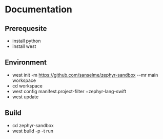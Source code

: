 # Documentation

## Prerequesite

- install python
- install west

## Environment

- west init -m https://github.com/sanselme/zephyr-sandbox --mr main workspace
- cd workspace
- west config manifest.project-filter +zephyr-lang-swift
- west update

## Build

- cd zephyr-sandbox
- west build -p -t run
